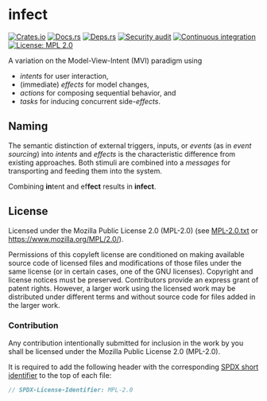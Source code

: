 <!-- SPDX-FileCopyrightText: The infect authors -->
<!-- SPDX-License-Identifier: MPL-2.0 -->

# infect

[![Crates.io](https://img.shields.io/crates/v/infect.svg)](https://crates.io/crates/infect)
[![Docs.rs](https://docs.rs/infect/badge.svg)](https://docs.rs/infect)
[![Deps.rs](https://deps.rs/repo/github/uklotzde/infect/status.svg)](https://deps.rs/repo/github/uklotzde/infect)
[![Security audit](https://github.com/uklotzde/infect/actions/workflows/security-audit.yaml/badge.svg)](https://github.com/uklotzde/infect/actions/workflows/security-audit.yaml)
[![Continuous integration](https://github.com/uklotzde/infect/actions/workflows/continuous-integration.yaml/badge.svg)](https://github.com/uklotzde/infect/actions/workflows/continuous-integration.yaml)
[![License: MPL 2.0](https://img.shields.io/badge/License-MPL_2.0-brightgreen.svg)](https://opensource.org/licenses/MPL-2.0)

A variation on the Model-View-Intent (MVI) paradigm using

- _intents_ for user interaction,
- (immediate) _effects_ for model changes,
- _actions_ for composing sequential behavior, and
- _tasks_ for inducing concurrent side-_effects_.

## Naming

The semantic distinction of external triggers, inputs, or _events_ (as in _event sourcing_)
into _intents_ and _effects_ is the characteristic difference from existing approaches.
Both stimuli are combined into a _messages_ for transporting and feeding them into the system.

Combining **in**tent and ef**fect** results in **infect**.

## License

Licensed under the Mozilla Public License 2.0 (MPL-2.0) (see [MPL-2.0.txt](LICENSES/MPL-2.0.txt) or <https://www.mozilla.org/MPL/2.0/>).

Permissions of this copyleft license are conditioned on making available source code of licensed files and modifications of those files under the same license (or in certain cases, one of the GNU licenses). Copyright and license notices must be preserved. Contributors provide an express grant of patent rights. However, a larger work using the licensed work may be distributed under different terms and without source code for files added in the larger work.

### Contribution

Any contribution intentionally submitted for inclusion in the work by you shall be licensed under the Mozilla Public License 2.0 (MPL-2.0).

It is required to add the following header with the corresponding [SPDX short identifier](https://spdx.dev/ids/) to the top of each file:

```rust
// SPDX-License-Identifier: MPL-2.0
```
